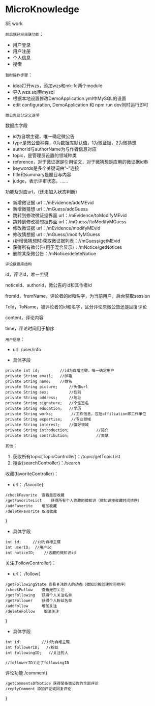 # MicroKnowledge
SE work

`前后端已经串联功能`：

- 用户登录
- 用户注册
- 个人信息
- 搜索



`暂时操作步骤`：

- idea打开wzs，添加wzs和mk-fe两个module
- 导入wzs.sql至mysql
- 根据本地设置修改DemoApplication.yml中MySQL的设置
- edit configuration, DemoApplication 和 npm run dev同时运行即可



`微公告部分定义说明`

数据库字段

- id为自增主键，唯一确定微公告
- type是微公告种类，0为数据库默认值，1为微证据，2为微猜想
- authorId与authorName为与作者信息对应
- topic，是管理员设置的领域种类
- reference，对于微证据是引用论文，对于微猜想是应用的微证据id串
- keywords是多个关键词由“-”连接
- title和summary是题目与内容
- judge，表示评审状态，……

功能及对应url，（还未加入状态判断）

- 新增微证据 url：/mEvidence/addMEvid
- 新增微猜想 url：/mGuess/addGuess
- 跳转到修改微证据界面 url：/mEvidence/toModifyMEvid
- 跳转到修改猜想据界面 url：/mGuess//toModifyMGuess
- 修改微证据 url：/mEvidence/modifyMEvid
- 修改猜想据 url：/mGuess//modifyMGuess
- (新增微猜想时)获取微证据列表：//mGuess/getMEvid
- 获得所有微公告(用于混合显示)：/mNotice/getNotices
- 删除某条微公告：/mNotice/deleteNotice



`评论数据库结构`

id，评论id，唯一主键

noticeId、authorId，微公告的id和其作者id

fromId，fromName，评论者的id和名字，为当前用户，后台获取session

ToId，ToName，被评论者的id和名字，区分评论原微公告还是回复评论

content，评论内容

time，评论时间用于排序



`用户信息`：

- url:	/user/info

- 具体字段

```
private int id;			//id为自增主键，唯一确定用户
private String email;	//邮箱
private String name;	//姓名
private String picture;     //头像url
private String sex;			//性别
private String address;		//地址
private String signature;   //个性签名
private String education;   //学历
private String works;        //工作信息，包括affiliation即工作单位
private String expertise;    //专业领域
private String interest;    //偏好领域
private String introduction;            //简介
private String contribution;            //贡献
```



`其他`：

1. 获取所有topic(TopicController)：/topic/getTopicList
2. 搜索(searchController)：/search



收藏(favoriteController)：

- url：	/favorite{

```
/checkFavorite	查看是否收藏
/getFavoriteList	获得所有个人收藏的微知识（微知识按收藏时间排序）
/addFavorite	增加收藏
/deleteFavorite	取消收藏
```

}

- 具体字段

```
int id;		//id为自增主键
int userID;	 //用户id
int noticeID;	 //收藏的微知识id
```



关注(FollowController)：	

- url：	/follow{

```
/getFollowingState 查看关注的人的动态（微知识按创建时间排序）
/checkFollow	查看是否关注
/getFollowing	获得个人关注名单
/getFollower	获得个人粉丝名单
/addFollow		增加关注
/deleteFollow    取消关注
```

}

- 具体字段

```
int id;			//id为自增主键
int followerID;   //粉丝
int followingID;   //关注的人

//followerID关注了followingID
```



评论功能 /comment{

```
/getCommentsOfNotice 获得某条微公告的全部评论
/replyComment 添加评论或回复评论
```

}